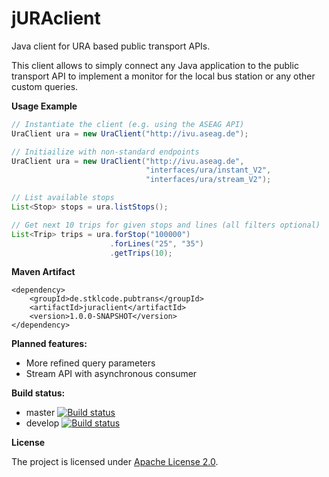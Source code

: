 jURAclient
==========

Java client for URA based public transport APIs.

This client allows to simply connect any Java application to the public transport API to implement a monitor for the 
local bus station or any other custom queries.

**Usage Example**

```java
// Instantiate the client (e.g. using the ASEAG API)
UraClient ura = new UraClient("http://ivu.aseag.de");

// Initiailize with non-standard endpoints
UraClient ura = new UraClient("http://ivu.aseag.de", 
                              "interfaces/ura/instant_V2", 
                              "interfaces/ura/stream_V2");

// List available stops
List<Stop> stops = ura.listStops();

// Get next 10 trips for given stops and lines (all filters optional)
List<Trip> trips = ura.forStop("100000")
                      .forLines("25", "35")
                      .getTrips(10);
```

**Maven Artifact**
```
<dependency>
    <groupId>de.stklcode.pubtrans</groupId>
    <artifactId>juraclient</artifactId>
    <version>1.0.0-SNAPSHOT</version>
</dependency>
```

**Planned features:**

* More refined query parameters
* Stream API with asynchronous consumer

**Build status:**

* master  [![Build status](https://travis-ci.org/stklcode/juraclient.svg?branch=master)](https://travis-ci.org/stklcode/juraclient)
* develop [![Build status](https://travis-ci.org/stklcode/juraclient.svg?branch=develop)](https://travis-ci.org/stklcode/juraclient)


**License**

The project is licensed under [Apache License 2.0](http://www.apache.org/licenses/LICENSE-2.0).